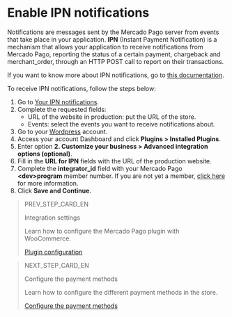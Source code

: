 # Enable IPN notifications

Notifications are messages sent by the Mercado Pago server from events that take place in your application. **IPN** (Instant Payment Notification) is a mechanism that allows your application to receive notifications from Mercado Pago, reporting the status of a certain payment, chargeback and merchant_order, through an HTTP POST call to report on their transactions.

If you want to know more about IPN notifications, go to [this documentation](/developers/en/docs/WooCommerce/additional-content/notifications/ipn).

To receive IPN notifications, follow the steps below:

1. Go to [Your IPN notifications](https://www.mercadopago[FAKER][URL][DOMAIN]/developers/panel/notifications/ipn).
2. Complete the requested fields:
    - URL of the website in production: put the URL of the store.
    - Events: select the events you want to receive notifications about.
3. Go to your [Wordpress](https://wordpress.com/) account.
4. Access your account Dashboard and click **Plugins > Installed Plugins**.
5. Enter option **2. Customize your business > Advanced integration options (optional)**.
6. Fill in the **URL for IPN** fields with the URL of the production website.
7. Complete the **integrator_id** field with your Mercado Pago **&lt;dev&gt;program** member number. If you are not yet a member, [click here](https://www.mercadopago[FAKER][URL][DOMAIN]/developers/en/developer-program) for more information.
8. Click **Save and Continue**.

> PREV_STEP_CARD_EN
>
> Integration settings
>
> Learn how to configure the Mercado Pago plugin with WooCommerce.
>
> [Plugin configuration](/developers/en/docs/woocommerce/integration-configuration/plugin-configuration)

> NEXT_STEP_CARD_EN
>
> Configure the payment methods
>
> Learn how to configure the different payment methods in the store.
>
> [Configure the payment methods](/developers/es/docs/woocommerce/payments-configuration)